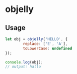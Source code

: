 # objelly

## Usage
```js
let obj = objelly('HELLO', {
        replace: ['E', 'A'],
        toLowerCase: undefined
});

console.log(obj);
// output: hallo
```